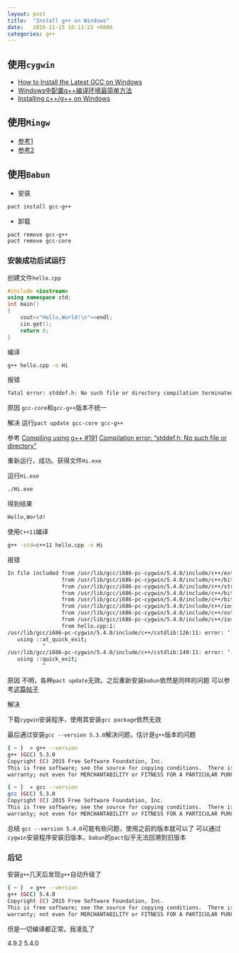 ```yaml
---
layout: post
title:  "Install g++ on Windows"
date:   2016-11-15 16:11:22 +0800
categories: g++
---
```


## 使用`cygwin`

* [How to Install the Latest GCC on Windows](http://preshing.com/20141108/how-to-install-the-latest-gcc-on-windows/)
* [Windows中配置g++编译环境最简单方法](http://blog.csdn.net/leonsc/article/details/5853614)
* [Installing c++/g++ on Windows](http://www1.cmc.edu/pages/faculty/alee/g++/g++.html)

## 使用`Mingw`

* [参考1](http://www.drangon.org/mingw/)
* [参考2](http://mingw-w64.sourceforge.net/)

## 使用`Babun`

* 安装
```Bash
pact install gcc-g++
```

* 卸载
```Bash
pact remove gcc-g++
pact remove gcc-core
```

### 安装成功后试运行

创建文件`hello.cpp`
```C++
#include <iostream>
using namespace std;
int main()
{
    cout<<"Hello,World!\n"<<endl;
    cin.get();
    return 0;
}
```

编译
```Bash
g++ hello.cpp -o Hi
```

报错
```Bash
fatal error: stddef.h: No such file or directory compilation terminated.
```

原因
`gcc-core`和`gcc-g++`版本不统一

解决
运行`pact update gcc-core gcc-g++`

参考
[Compiling using g++ #191](https://github.com/babun/babun/issues/191)
[Compilation error: “stddef.h: No such file or directory”](http://stackoverflow.com/questions/31600600/compilation-error-stddef-h-no-such-file-or-directory)

重新运行，成功。获得文件`Hi.exe`

运行`Hi.exe`
```Bash
./Hi.exe
```

得到结果
```Bash
Hello,World!
```

使用`C++11`编译
```Bash
g++ -std=c++11 hello.cpp -o Hi
```

报错
```Bash
In file included from /usr/lib/gcc/i686-pc-cygwin/5.4.0/include/c++/ext/string_conversions.h:41:0,
                 from /usr/lib/gcc/i686-pc-cygwin/5.4.0/include/c++/bits/basic_string.h:5249,
                 from /usr/lib/gcc/i686-pc-cygwin/5.4.0/include/c++/string:52,
                 from /usr/lib/gcc/i686-pc-cygwin/5.4.0/include/c++/bits/locale_classes.h:40,
                 from /usr/lib/gcc/i686-pc-cygwin/5.4.0/include/c++/bits/ios_base.h:41,
                 from /usr/lib/gcc/i686-pc-cygwin/5.4.0/include/c++/ios:42,
                 from /usr/lib/gcc/i686-pc-cygwin/5.4.0/include/c++/ostream:38,
                 from /usr/lib/gcc/i686-pc-cygwin/5.4.0/include/c++/iostream:39,
                 from hello.cpp:1:
/usr/lib/gcc/i686-pc-cygwin/5.4.0/include/c++/cstdlib:126:11: error: ‘::at_quick_exit’ has not been declared
   using ::at_quick_exit;
           ^
/usr/lib/gcc/i686-pc-cygwin/5.4.0/include/c++/cstdlib:149:11: error: ‘::quick_exit’ has not been declared
   using ::quick_exit;
           ^
```

原因
不明，各种`pact update`无效。之后重新安装`babun`依然是同样的问题
可以参考[这篇帖子](https://github.com/juho-p/fatty/issues/12)

解决

下载`cygwin`安装程序，使用其安装`gcc package`依然无效

最后通过安装`gcc --version 5.3.0`解决问题，估计是`g++`版本的问题

```Bash
{ ~ }  » g++ --version
g++ (GCC) 5.3.0
Copyright (C) 2015 Free Software Foundation, Inc.
This is free software; see the source for copying conditions.  There is NO
warranty; not even for MERCHANTABILITY or FITNESS FOR A PARTICULAR PURPOSE.

{ ~ }  » gcc --version
gcc (GCC) 5.3.0
Copyright (C) 2015 Free Software Foundation, Inc.
This is free software; see the source for copying conditions.  There is NO
warranty; not even for MERCHANTABILITY or FITNESS FOR A PARTICULAR PURPOSE.
```

总结
`gcc --version 5.4.0`可能有些问题，使用之前的版本就可以了
可以通过`cygwin`安装程序安装旧版本，`babun`的`pact`似乎无法回溯到旧版本

### 后记

安装`g++`几天后发现`g++`自动升级了

```Bash
{ ~ }  » g++ --version                                                           ~
g++ (GCC) 5.4.0
Copyright (C) 2015 Free Software Foundation, Inc.
This is free software; see the source for copying conditions.  There is NO
warranty; not even for MERCHANTABILITY or FITNESS FOR A PARTICULAR PURPOSE.
```

但是一切编译都正常。我凌乱了


4.9.2
5.4.0
